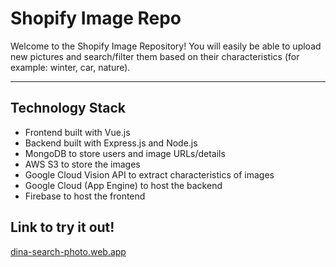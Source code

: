 # Shopify Image Repo
Welcome to the Shopify Image Repository! You will easily be able to upload new pictures and search/filter them based on their characteristics (for example: winter, car, nature).

___
## Technology Stack
- Frontend built with Vue.js
- Backend built with Express.js and Node.js
- MongoDB to store users and image URLs/details
- AWS S3 to store the images
- Google Cloud Vision API to extract characteristics of images
- Google Cloud (App Engine) to host the backend 
- Firebase to host the frontend



## Link to try it out!
[dina-search-photo.web.app](dina-search-photo.web.app)

